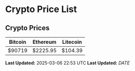 # Crypto Price List

## Crypto Prices
| Bitcoin | Ethereum | Litecoin |
| ------- | -------- | -------- |
| $90719 | $2225.95 | $104.39 |
**Last Updated:** 2025-03-06 22:53 UTC
**Last Updated:** $DATE$
